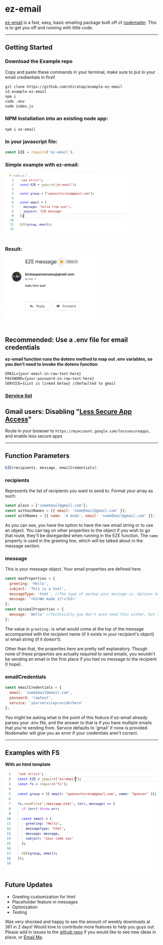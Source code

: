# ez-email

[ez-email](https://www.npmjs.com/package/ez-email) is a fast, easy, basic
emailing package built off of
[nodemailer](https://www.npmjs.com/package/nodemailer). This is to get you off
and running with little code.

---

## Getting Started

### **Download the Example repo**

Copy and paste these commands in your terminal, make sure to put in your email
credientials in first!

```
git clone https://github.com/shiratap/example-ez-email
cd example-ez-email
npm i
code .env
node index.js
```

### **NPM Installation into an existing node app:**

`npm i ez-email`

### In your javascript file:

```js
const EZE = require('ez-email');
```

### Simple example with ez-email:

<img src="https://raw.githubusercontent.com/shiratap/ez-email/master/assets/simple.png" width="400"/>

### Result:

<img src="https://raw.githubusercontent.com/shiratap/ez-email/master/assets/result.png" width="300"/>

## Recommended: Use a .env file for email credentials

**ez-email function runs the dotenv method to map out .env variables, so you
don't need to invoke the dotenv function**

```
EMAIL={your-email-in-raw-text-here}
PASSWORD={your-password-in-raw-text-here}
SERVICE={List is linked below} //Defaulted to gmail
```

### [Service list](https://nodemailer.com/smtp/well-known/)

## Gmail users: Disabling "[Less Secure App Access](https://support.google.com/accounts/answer/6010255?hl=en)"

Route in your browser to `https://myaccount.google.com/lesssecureapps`, and
enable less secure apps

---

## Function Parameters

```js
EZE(recipients, message, emailCredentials);
```

### **recipients**

Represents the list of recipients you want to send to. Format your array as
such:

```js
const plain = ['someEmail@gmail.com'];
const withoutNames = [{ email: 'someEmail@gmail.com' }];
const withNames = [{ name: 'A dude', email: 'someEmail@gmail.com' }];
```

As you can see, you have the option to have the raw email string or to use an
object. You can tag on other properties to the object if you wish to go that
route, they'll be disregarded when running in the EZE function. The `name`
property is used in the greeting line, which will be talked about in the message
section.

### **message**

This is your message object. Your email properties are defined here.

```js
const maxProperties = {
  greeting: 'Hello',
  subject: 'This is a test',
  messageType: 'html', //The type of markup your message is. Options here are ['html', 'text'] with text as the default
  message: '<h2>We made it!</h2>'
};
const minimalProperties = {
  message: 'Hello' //Technically you don't even need this either, but I doubt you want to be sending emails without messages
};
```

The value in `greeting:` is what would come at the top of the message
accompanied with the recipient name (if it exists in your recipient's object) or
email string (if it doesn't).

Other than that, the properties here are pretty self explanatory. Though none of
these properties are actually required to send emails, you wouldn't be sending
an email in the first place if you had no message to the recipient (I hope).

### **emailCredentials**

```js
const emailCredentials = {
  email: 'someEmail@email.com',
  password: 'rawtext',
  service: 'yourserviceproviderhere'
};
```

You might be asking what is the point of this feature if ez-email already parses
your .env file, and the answer to that is if you have multiple emails that
you're sending from. Service defaults to 'gmail' if none is provided. Nodemailer
will give you an error if your credentials aren't correct.

---

## Examples with FS

**With an html template**

<img src="https://raw.githubusercontent.com/shiratap/ez-email/master/assets/exampleWfs.png" width="600"/>

## Future Updates

- Greeting customization for html
- Placeholder feature in messages
- Optimization
- Testing

Was very shocked and happy to see the amount of weekly downloads at 361 in 2
days! Would love to contribute more features to help you guys out. Please add in
issues to the [github repo](https://github.com/shiratap/ez-email/issues) if you
would like to see new ideas in place, or
[Email Me](mailto:spencerhirata@gmail.com?subject=ez-email).
